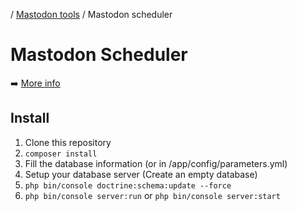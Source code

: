 / [Mastodon tools](https://github.com/DavidLibeau/mastodon-tools) / Mastodon scheduler

# Mastodon Scheduler

:arrow_right: [More info](https://github.com/DavidLibeau/mastodon-tools/tree/master/scheduler)


## Install

1. Clone this repository
2. `composer install`
3. Fill the database information (or in /app/config/parameters.yml)
4. Setup your database server (Create an empty database)
5. `php bin/console doctrine:schema:update --force`
6. `php bin/console server:run` or `php bin/console server:start`
